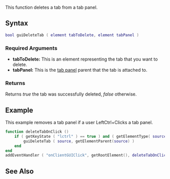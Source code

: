 This function deletes a tab from a tab panel.

Syntax
------

``` lua
bool guiDeleteTab ( element tabToDelete, element tabPanel )
```

### Required Arguments

-   **tabToDelete:** This is an element representing the tab that you want to delete.
-   **tabPanel:** This is the [tab panel](/docs/guicreatetabpanel.md "wikilink") parent that the tab is attached to.

### Returns

Returns *true* the tab was successfully deleted, *false* otherwise.

Example
-------

This example removes a tab panel if a user LeftCtrl+Clicks a tab panel.

``` lua
function deleteTabOnClick ()
    if ( getKeyState ( "lctrl" ) == true ) and ( getElementType( source ) == "gui-tab" ) then    -- if the user is holding down left control
        guiDeleteTab ( source, getElementParent(source) )                -- delete the tab. No need to check if it was actually a tab that was clicked, as this function doesn't work on other controls anyway
    end
end
addEventHandler ( "onClientGUIClick", getRootElement(), deleteTabOnClick  )    -- add an event handler for clicks
```

See Also
--------
